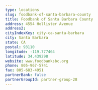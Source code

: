 ```yaml
---
type: locations
slug: foodbank-of-santa-barbara-county
title: Foodbank of Santa Barbara County
address: 4554 Hollister Avenue
address2: 
cityIndexKey: city-ca-santa-barbara
city: Santa Barbara
state: CA
postal: 93110
longitude: -119.777464
latitude: 34.439298
website: www.foodbanksbc.org
phone: 805-967-5741
fax: 805-683-4951
partnerBank: false
partnerGroupId: partner-group-28
---
```

